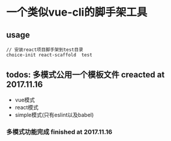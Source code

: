 # 一个类似vue-cli的脚手架工具
## usage
```
// 安装react项目脚手架到test目录
choice-init react-scaffold  test
```
## todos: 多模式公用一个模板文件 creacted at 2017.11.16
- vue模式
- react模式
- simple模式(只有eslint以及babel)
### 多模式功能完成 finished at 2017.11.16

